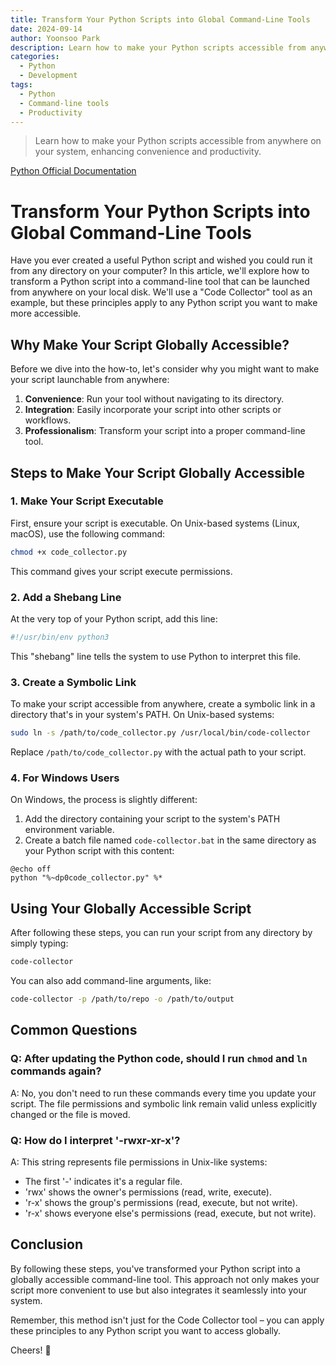 ```yaml
---
title: Transform Your Python Scripts into Global Command-Line Tools
date: 2024-09-14
author: Yoonsoo Park
description: Learn how to make your Python scripts accessible from anywhere on your system, enhancing convenience and productivity.
categories:
  - Python
  - Development
tags:
  - Python
  - Command-line tools
  - Productivity
---
```


> Learn how to make your Python scripts accessible from anywhere on your system, enhancing convenience and productivity.

[Python Official Documentation](https://docs.python.org/)

# Transform Your Python Scripts into Global Command-Line Tools

Have you ever created a useful Python script and wished you could run it from any directory on your computer? In this article, we'll explore how to transform a Python script into a command-line tool that can be launched from anywhere on your local disk. We'll use a "Code Collector" tool as an example, but these principles apply to any Python script you want to make more accessible.

## Why Make Your Script Globally Accessible?

Before we dive into the how-to, let's consider why you might want to make your script launchable from anywhere:

1. **Convenience**: Run your tool without navigating to its directory.
2. **Integration**: Easily incorporate your script into other scripts or workflows.
3. **Professionalism**: Transform your script into a proper command-line tool.

## Steps to Make Your Script Globally Accessible

### 1. Make Your Script Executable

First, ensure your script is executable. On Unix-based systems (Linux, macOS), use the following command:

```bash
chmod +x code_collector.py
```

This command gives your script execute permissions.

### 2. Add a Shebang Line

At the very top of your Python script, add this line:

```python
#!/usr/bin/env python3
```

This "shebang" line tells the system to use Python to interpret this file.

### 3. Create a Symbolic Link

To make your script accessible from anywhere, create a symbolic link in a directory that's in your system's PATH. On Unix-based systems:

```bash
sudo ln -s /path/to/code_collector.py /usr/local/bin/code-collector
```

Replace `/path/to/code_collector.py` with the actual path to your script.

### 4. For Windows Users

On Windows, the process is slightly different:

1. Add the directory containing your script to the system's PATH environment variable.
2. Create a batch file named `code-collector.bat` in the same directory as your Python script with this content:

```batch
@echo off
python "%~dp0code_collector.py" %*
```

## Using Your Globally Accessible Script

After following these steps, you can run your script from any directory by simply typing:

```bash
code-collector
```

You can also add command-line arguments, like:

```bash
code-collector -p /path/to/repo -o /path/to/output
```

## Common Questions

### Q: After updating the Python code, should I run `chmod` and `ln` commands again?

A: No, you don't need to run these commands every time you update your script. The file permissions and symbolic link remain valid unless explicitly changed or the file is moved.

### Q: How do I interpret '-rwxr-xr-x'?

A: This string represents file permissions in Unix-like systems:

- The first '-' indicates it's a regular file.
- 'rwx' shows the owner's permissions (read, write, execute).
- 'r-x' shows the group's permissions (read, execute, but not write).
- 'r-x' shows everyone else's permissions (read, execute, but not write).

## Conclusion

By following these steps, you've transformed your Python script into a globally accessible command-line tool. This approach not only makes your script more convenient to use but also integrates it seamlessly into your system.

Remember, this method isn't just for the Code Collector tool – you can apply these principles to any Python script you want to access globally.

Cheers! 🍺
